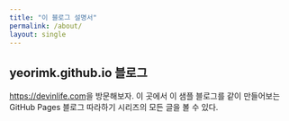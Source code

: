 ```yaml
---
title: "이 블로그 설명서"
permalink: /about/
layout: single
---
```


## yeorimk.github.io 블로그

<https://devinlife.com>을 방문해보자.
이 곳에서 이 샘플 블로그를 같이 만들어보는 GitHub Pages 블로그 따라하기 시리즈의
모든 글을 볼 수 있다.
